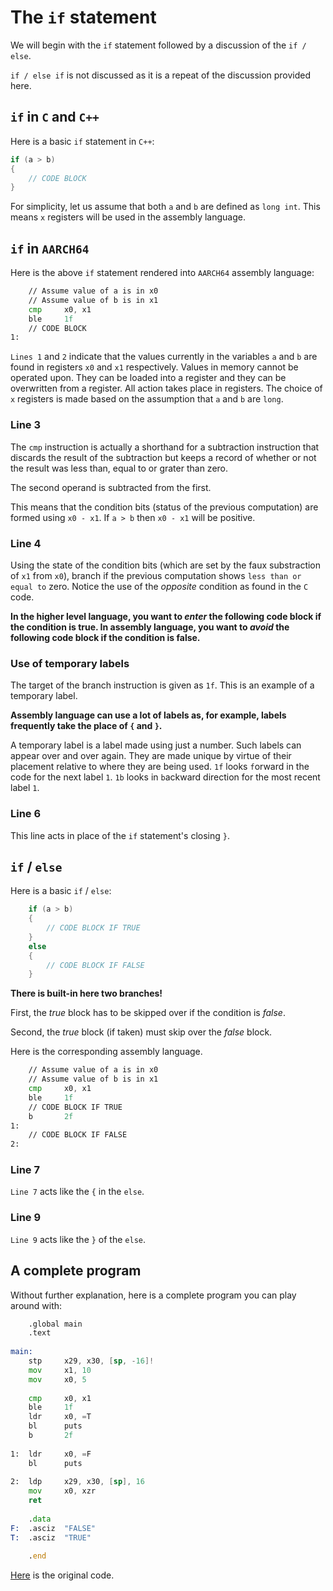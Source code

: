 # The `if` statement

We will begin with the `if` statement followed by a discussion of the `if / else`.

`if / else if` is not discussed as it is a repeat of the discussion provided here.

## `if` in `C` and `C++`

Here is a basic `if` statement in `C++`:

```c++
if (a > b)                                                              // 1 
{                                                                       // 2 
    // CODE BLOCK                                                       // 3 
}                                                                       // 4 
```
For simplicity, let us assume that both `a` and `b` are defined as
`long int`. This means `x` registers will be used in the assembly language.

## `if` in `AARCH64`

Here is the above `if` statement rendered into `AARCH64` assembly language:

```asm
    // Assume value of a is in x0                                       // 1 
    // Assume value of b is in x1                                       // 2 
    cmp     x0, x1                                                      // 3 
    ble     1f                                                          // 4 
    // CODE BLOCK                                                       // 5 
1:                                                                      // 6 
```

`Lines 1` and `2` indicate that the values currently in the variables `a` and `b` are
found in registers `x0` and `x1` respectively. Values in memory cannot be operated upon.
They can be loaded into a register and they can be overwritten from a register. All
action takes place in registers. The choice of `x` registers is made based on the
assumption that `a` and `b` are `long`.

### Line 3

The `cmp` instruction is actually a shorthand for a subtraction instruction that
discards the result of the subtraction but keeps a record of whether or not the result
was less than, equal to or grater than zero.

The second operand is subtracted from the first.

This means that the condition bits (status of the previous computation) are formed using
`x0 - x1`. If `a > b` then `x0 - x1` will be positive.

### Line 4

Using the state of the condition bits (which are set by the faux substraction of `x1`
from `x0`), branch if the previous computation shows `less than or equal to` zero. Notice
the use of the *opposite* condition as found in the `C` code.

**In the higher level language, you want to *enter* the following code block if the condition
is true. In assembly language, you want to *avoid* the following code block if the condition
is false.**

### Use of temporary labels

The target of the branch instruction is given as `1f`. This is an example of a temporary
label.

**Assembly language can use a lot of labels as, for example, labels frequently take the place of `{` and `}`.**

A temporary label is a label made using just a number. Such labels can appear over and over
again. They are made unique by virtue of their placement relative to where they are being used. `1f` looks `f`orward in the code for the next label `1`. `1b` looks in `b`ackward direction for the most recent label `1`.

### Line 6

This line acts in place of the `if` statement's closing `}`.

## `if` / `else`

Here is a basic `if` / `else`:

```c++
    if (a > b)                                                          // 1 
    {                                                                   // 2 
        // CODE BLOCK IF TRUE                                           // 3 
    }                                                                   // 4 
    else                                                                // 5 
    {                                                                   // 6 
        // CODE BLOCK IF FALSE                                          // 7 
    }                                                                   // 8 
```

**There is built-in here two branches!**

First, the *true* block has to be skipped over if the condition is *false*.

Second, the *true* block (if taken) must skip over the *false* block.

Here is the corresponding assembly language.

```asm
    // Assume value of a is in x0                                       // 1 
    // Assume value of b is in x1                                       // 2 
    cmp     x0, x1                                                      // 3 
    ble     1f                                                          // 4 
    // CODE BLOCK IF TRUE                                               // 5 
    b       2f                                                          // 6 
1:                                                                      // 7 
    // CODE BLOCK IF FALSE                                              // 8 
2:                                                                      // 9 
```

### Line 7

`Line 7` acts like the `{` in the `else`.

### Line 9

`Line 9` acts like the `}` of the `else`.

## A complete program

Without further explanation, here is a complete program you can play around with:

```asm
    .global main                                                        // 1 
    .text                                                               // 2 
                                                                        // 3 
main:                                                                   // 4 
    stp     x29, x30, [sp, -16]!                                        // 5 
    mov     x1, 10                                                      // 6 
    mov     x0, 5                                                       // 7 
                                                                        // 8 
    cmp     x0, x1                                                      // 9 
    ble     1f                                                          // 10 
    ldr     x0, =T                                                      // 11 
    bl      puts                                                        // 12 
    b       2f                                                          // 13 
                                                                        // 14 
1:  ldr     x0, =F                                                      // 15 
    bl      puts                                                        // 16 
                                                                        // 17 
2:  ldp     x29, x30, [sp], 16                                          // 18 
    mov     x0, xzr                                                     // 19 
    ret                                                                 // 20 
                                                                        // 21 
    .data                                                               // 22 
F:  .asciz  "FALSE"                                                     // 23 
T:  .asciz  "TRUE"                                                      // 24 
                                                                        // 25 
    .end                                                                // 26 
```

[Here](./if05.s) is the original code.
